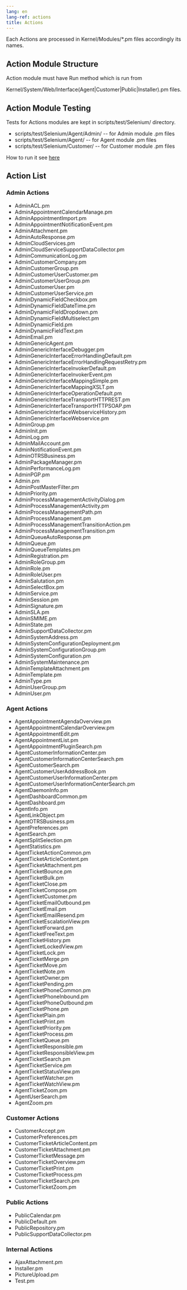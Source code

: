 ```yaml
---
lang: en
lang-ref: actions
title: Actions
---
```


Each Actions are processed in Kernel/Modules/\*.pm files accordingly its names.

## Action Module Structure

Action module must have Run method which is run from

Kernel/System/Web/Interface(Agent\|Customer\|Public\|Installer).pm files.

## Action Module Testing

Tests for Actions modules are kept in scripts/test/Selenium/ directory.

- scripts/test/Selenium/Agent/Admin/ -- for Admin module .pm files
- scripts/test/Selenium/Agent/ -- for Agent module .pm files
- scripts/test/Selenium/Customer/ -- for Customer module .pm files

How to run it see [here](/en/testing/unit-tests)

## Action List

### Admin Actions

- AdminACL.pm
- AdminAppointmentCalendarManage.pm
- AdminAppointmentImport.pm
- AdminAppointmentNotificationEvent.pm
- AdminAttachment.pm
- AdminAutoResponse.pm
- AdminCloudServices.pm
- AdminCloudServiceSupportDataCollector.pm
- AdminCommunicationLog.pm
- AdminCustomerCompany.pm
- AdminCustomerGroup.pm
- AdminCustomerUserCustomer.pm
- AdminCustomerUserGroup.pm
- AdminCustomerUser.pm
- AdminCustomerUserService.pm
- AdminDynamicFieldCheckbox.pm
- AdminDynamicFieldDateTime.pm
- AdminDynamicFieldDropdown.pm
- AdminDynamicFieldMultiselect.pm
- AdminDynamicField.pm
- AdminDynamicFieldText.pm
- AdminEmail.pm
- AdminGenericAgent.pm
- AdminGenericInterfaceDebugger.pm
- AdminGenericInterfaceErrorHandlingDefault.pm
- AdminGenericInterfaceErrorHandlingRequestRetry.pm
- AdminGenericInterfaceInvokerDefault.pm
- AdminGenericInterfaceInvokerEvent.pm
- AdminGenericInterfaceMappingSimple.pm
- AdminGenericInterfaceMappingXSLT.pm
- AdminGenericInterfaceOperationDefault.pm
- AdminGenericInterfaceTransportHTTPREST.pm
- AdminGenericInterfaceTransportHTTPSOAP.pm
- AdminGenericInterfaceWebserviceHistory.pm
- AdminGenericInterfaceWebservice.pm
- AdminGroup.pm
- AdminInit.pm
- AdminLog.pm
- AdminMailAccount.pm
- AdminNotificationEvent.pm
- AdminOTRSBusiness.pm
- AdminPackageManager.pm
- AdminPerformanceLog.pm
- AdminPGP.pm
- Admin.pm
- AdminPostMasterFilter.pm
- AdminPriority.pm
- AdminProcessManagementActivityDialog.pm
- AdminProcessManagementActivity.pm
- AdminProcessManagementPath.pm
- AdminProcessManagement.pm
- AdminProcessManagementTransitionAction.pm
- AdminProcessManagementTransition.pm
- AdminQueueAutoResponse.pm
- AdminQueue.pm
- AdminQueueTemplates.pm
- AdminRegistration.pm
- AdminRoleGroup.pm
- AdminRole.pm
- AdminRoleUser.pm
- AdminSalutation.pm
- AdminSelectBox.pm
- AdminService.pm
- AdminSession.pm
- AdminSignature.pm
- AdminSLA.pm
- AdminSMIME.pm
- AdminState.pm
- AdminSupportDataCollector.pm
- AdminSystemAddress.pm
- AdminSystemConfigurationDeployment.pm
- AdminSystemConfigurationGroup.pm
- AdminSystemConfiguration.pm
- AdminSystemMaintenance.pm
- AdminTemplateAttachment.pm
- AdminTemplate.pm
- AdminType.pm
- AdminUserGroup.pm
- AdminUser.pm

### Agent Actions

- AgentAppointmentAgendaOverview.pm
- AgentAppointmentCalendarOverview.pm
- AgentAppointmentEdit.pm
- AgentAppointmentList.pm
- AgentAppointmentPluginSearch.pm
- AgentCustomerInformationCenter.pm
- AgentCustomerInformationCenterSearch.pm
- AgentCustomerSearch.pm
- AgentCustomerUserAddressBook.pm
- AgentCustomerUserInformationCenter.pm
- AgentCustomerUserInformationCenterSearch.pm
- AgentDaemonInfo.pm
- AgentDashboardCommon.pm
- AgentDashboard.pm
- AgentInfo.pm
- AgentLinkObject.pm
- AgentOTRSBusiness.pm
- AgentPreferences.pm
- AgentSearch.pm
- AgentSplitSelection.pm
- AgentStatistics.pm
- AgentTicketActionCommon.pm
- AgentTicketArticleContent.pm
- AgentTicketAttachment.pm
- AgentTicketBounce.pm
- AgentTicketBulk.pm
- AgentTicketClose.pm
- AgentTicketCompose.pm
- AgentTicketCustomer.pm
- AgentTicketEmailOutbound.pm
- AgentTicketEmail.pm
- AgentTicketEmailResend.pm
- AgentTicketEscalationView.pm
- AgentTicketForward.pm
- AgentTicketFreeText.pm
- AgentTicketHistory.pm
- AgentTicketLockedView.pm
- AgentTicketLock.pm
- AgentTicketMerge.pm
- AgentTicketMove.pm
- AgentTicketNote.pm
- AgentTicketOwner.pm
- AgentTicketPending.pm
- AgentTicketPhoneCommon.pm
- AgentTicketPhoneInbound.pm
- AgentTicketPhoneOutbound.pm
- AgentTicketPhone.pm
- AgentTicketPlain.pm
- AgentTicketPrint.pm
- AgentTicketPriority.pm
- AgentTicketProcess.pm
- AgentTicketQueue.pm
- AgentTicketResponsible.pm
- AgentTicketResponsibleView.pm
- AgentTicketSearch.pm
- AgentTicketService.pm
- AgentTicketStatusView.pm
- AgentTicketWatcher.pm
- AgentTicketWatchView.pm
- AgentTicketZoom.pm
- AgentUserSearch.pm
- AgentZoom.pm

### Customer Actions

- CustomerAccept.pm
- CustomerPreferences.pm
- CustomerTicketArticleContent.pm
- CustomerTicketAttachment.pm
- CustomerTicketMessage.pm
- CustomerTicketOverview.pm
- CustomerTicketPrint.pm
- CustomerTicketProcess.pm
- CustomerTicketSearch.pm
- CustomerTicketZoom.pm

### Public Actions

- PublicCalendar.pm
- PublicDefault.pm
- PublicRepository.pm
- PublicSupportDataCollector.pm

### Internal Actions

- AjaxAttachment.pm
- Installer.pm
- PictureUpload.pm
- Test.pm
